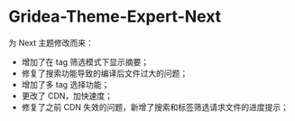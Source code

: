 # Gridea-Theme-Expert-Next

为 Next 主题修改而来：

- 增加了在 tag 筛选模式下显示摘要；
- 修复了搜索功能导致的编译后文件过大的问题；
- 增加了多 tag 选择功能；
- 更改了 CDN，加快速度；
- 修复了之前 CDN 失效的问题，新增了搜索和标签筛选请求文件的进度提示；
